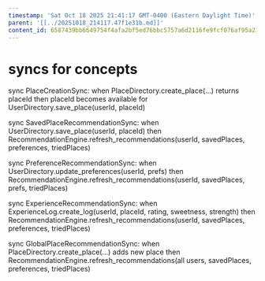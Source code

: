 ```yaml
---
timestamp: 'Sat Oct 18 2025 21:41:17 GMT-0400 (Eastern Daylight Time)'
parent: '[[../20251018_214117.47f1e31b.md]]'
content_id: 6587439bb6649754f4afa2bf5ed76bbc5757a6d2116fe9fcf076af95a2191cb6
---
```


# syncs for concepts

sync PlaceCreationSync:
when PlaceDirectory.create\_place(...) returns placeId
then placeId becomes available for UserDirectory.save\_place(userId, placeId)

sync SavedPlaceRecommendationSync:
when UserDirectory.save\_place(userId, placeId)
then RecommendationEngine.refresh\_recommendations(userId, savedPlaces, preferences, triedPlaces)

sync PreferenceRecommendationSync:
when UserDirectory.update\_preferences(userId, prefs)
then RecommendationEngine.refresh\_recommendations(userId, savedPlaces, prefs, triedPlaces)

sync ExperienceRecommendationSync:
when ExperienceLog.create\_log(userId, placeId, rating, sweetness, strength)
then RecommendationEngine.refresh\_recommendations(userId, savedPlaces, preferences, triedPlaces)

sync GlobalPlaceRecommendationSync:
when PlaceDirectory.create\_place(...) adds new place
then RecommendationEngine.refresh\_recommendations(all users, savedPlaces, preferences, triedPlaces)
